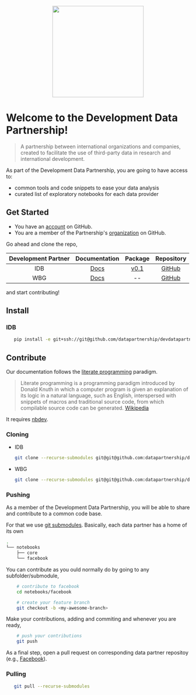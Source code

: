 
<p align="center">
  <img width="250" height="250" src="https://raw.githubusercontent.com/datapartnership/datapartnership.org/master/static/logo.png?token=AA65TKBV3GEVINUD5ABCHHK6Y7Y4M">
</p>

# Welcome to the Development Data Partnership!

 > A partnership between international organizations and companies, created to facilitate the use of third-party data in research and international development.


As part of the Development Data Partnership, you are going to have access to:

- common tools and code snippets to ease your data analysis
- curated list of exploratory notebooks for each data provider

## Get Started

- You have an [account](https://github.com/join?ref_cta=Sign+up&ref_loc=header+logged+out&ref_page=%2Fjoin&source=header) on GitHub.
- You are a member of the Partnership's [organization](https://github.com/orgs/datapartnership/people) on GitHub.

Go ahead and clone the repo,

| Development Partner | Documentation   | Package       | Repository    |
|:-------------------:|:---------------:|:-------------:|:-------------:|
| IDB                 | [Docs](https://devdatapartnership-idb.herokuapp.com/) | [v0.1](#idb) | [GitHub](https://github.com/datapartnership/devdatapartnership-idb) |
| WBG                 | [Docs](https://devdatapartnership.herokuapp.com/) | -- | [GitHub](https://github.com/datapartnership/devdatapartnership) |

and start contributing!

## Install

### IDB 

```sh
   pip install -e git+ssh://git@github.com/datapartnership/devdatapartnership-idb.git@v0.1#egg=ddp
```

###

## Contribute

Our documentation follows the [literate programming](https://en.wikipedia.org/wiki/Literate_programming) paradigm.

> Literate programming is a programming paradigm introduced by Donald Knuth in which a computer program is given an explanation of its logic in a natural language, such as English, interspersed with snippets of macros and traditional source code, from which compilable source code can be generated. [Wikipedia](https://en.wikipedia.org/wiki/Literate_programming) 

It requires [nbdev](https://github.com/fastai/nbdev).

### Cloning

- IDB 

    ```sh
    git clone --recurse-submodules git@git@github.com:datapartnership/devdatapartnership-idb.git
    ```

- WBG

    ```sh
    git clone --recurse-submodules git@git@github.com:datapartnership/devdatapartnership.git
    ```

### Pushing

As a member of the Development Data Partnership, you will be able to share and contribute to a common code base. 

For that we use [git submodules](https://git-scm.com/book/en/v2/Git-Tools-Submodules). Basically, each data partner has a home of its own

```sh
.
└── notebooks
    ├── core
    └── facebook
```

You can contribute as you ould normally do by going to any subfolder/submodule,

```sh
    # contribute to facebook
    cd notebooks/facebook

    # create your feature branch
    git checkout -b <my-awesome-branch>
```

Make your contributions, adding and commiting and whenever you are ready,

```sh
    # push your contributions
    git push
```

As a final step, open a pull request on corresponding data partner repositoy (e.g., [Facebook](https://github.com/datapartnership/ddp-docs-facebook/pulls)).

### Pulling

```sh
   git pull --recurse-submodules
```